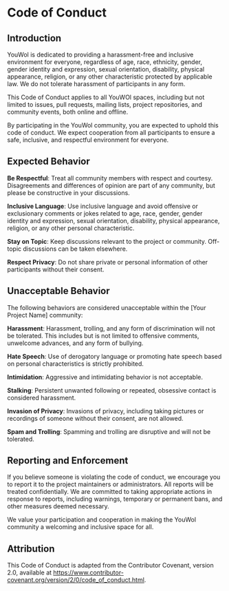 # Code of Conduct

## Introduction

YouWol is dedicated to providing a harassment-free and inclusive environment for everyone, 
regardless of age, race, ethnicity, gender, gender identity and expression, sexual orientation, 
disability, physical appearance, religion, or any other characteristic protected by applicable law. 
We do not tolerate harassment of participants in any form.

This Code of Conduct applies to all YouWOl spaces, including but not limited to issues, 
pull requests, mailing lists, project repositories, and community events, both online and offline.

By participating in the YouWol community, you are expected to uphold this code of conduct. 
We expect cooperation from all participants to ensure a safe, inclusive, and respectful 
environment for everyone.

## Expected Behavior

**Be Respectful**: Treat all community members with respect and courtesy. 
Disagreements and differences of opinion are part of any community, but please be constructive
in your discussions.

**Inclusive Language**: Use inclusive language and avoid offensive or exclusionary comments 
or jokes related to age, race, gender, gender identity and expression, sexual orientation,
disability, physical appearance, religion, or any other personal characteristic.

**Stay on Topic**: Keep discussions relevant to the project or community. 
Off-topic discussions can be taken elsewhere.

**Respect Privacy**: Do not share private or personal information of other participants 
without their consent.

## Unacceptable Behavior

The following behaviors are considered unacceptable within the [Your Project Name] community:

**Harassment**: Harassment, trolling, and any form of discrimination will not be tolerated. This includes but is not limited to offensive comments, unwelcome advances, and any form of bullying.

**Hate Speech**: Use of derogatory language or promoting hate speech based on personal characteristics is strictly prohibited.

**Intimidation**: Aggressive and intimidating behavior is not acceptable.

**Stalking**: Persistent unwanted following or repeated, obsessive contact is considered harassment.

**Invasion of Privacy**: Invasions of privacy, including taking pictures or recordings of someone without their consent, are not allowed.

**Spam and Trolling**: Spamming and trolling are disruptive and will not be tolerated.

## Reporting and Enforcement

If you believe someone is violating the code of conduct, we encourage you to report it to the
project maintainers or administrators. All reports will be treated confidentially.
We are committed to taking appropriate actions in response to reports, including warnings, 
temporary or permanent bans, and other measures deemed necessary.

We value your participation and cooperation in making the YouWol community a welcoming and 
inclusive space for all.

## Attribution

This Code of Conduct is adapted from the Contributor Covenant, version 2.0, 
available at https://www.contributor-covenant.org/version/2/0/code_of_conduct.html.
